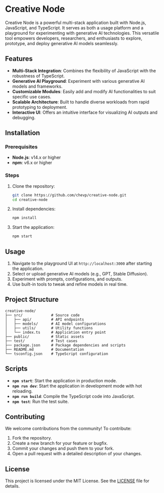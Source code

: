 # Creative Node

Creative Node is a powerful multi-stack application built with Node.js, JavaScript, and TypeScript. It serves as both a usage platform and a playground for experimenting with generative AI technologies. This versatile tool empowers developers, researchers, and enthusiasts to explore, prototype, and deploy generative AI models seamlessly.

## Features

- **Multi-Stack Integration**: Combines the flexibility of JavaScript with the robustness of TypeScript.
- **Generative AI Playground**: Experiment with various generative AI models and frameworks.
- **Customizable Modules**: Easily add and modify AI functionalities to suit specific use cases.
- **Scalable Architecture**: Built to handle diverse workloads from rapid prototyping to deployment.
- **Interactive UI**: Offers an intuitive interface for visualizing AI outputs and debugging.

## Installation

### Prerequisites

- **Node.js**: v14.x or higher
- **npm**: v6.x or higher

### Steps

1. Clone the repository:
   ```bash
   git clone https://github.com/chevp/creative-node.git
   cd creative-node
   ```

2. Install dependencies:
   ```bash
   npm install
   ```

3. Start the application:
   ```bash
   npm start
   ```

## Usage

1. Navigate to the playground UI at `http://localhost:3000` after starting the application.
2. Select or upload generative AI models (e.g., GPT, Stable Diffusion).
3. Experiment with prompts, configurations, and outputs.
4. Use built-in tools to tweak and refine models in real time.

## Project Structure

```plaintext
creative-node/
├── src/             # Source code
│   ├── api/         # API endpoints
│   ├── models/      # AI model configurations
│   ├── utils/       # Utility functions
│   └── index.ts     # Application entry point
├── public/          # Static assets
├── test/            # Test cases
├── package.json     # Package dependencies and scripts
├── README.md        # Documentation
└── tsconfig.json    # TypeScript configuration
```

## Scripts

- **`npm start`**: Start the application in production mode.
- **`npm run dev`**: Start the application in development mode with hot reloading.
- **`npm run build`**: Compile the TypeScript code into JavaScript.
- **`npm test`**: Run the test suite.

## Contributing

We welcome contributions from the community! To contribute:

1. Fork the repository.
2. Create a new branch for your feature or bugfix.
3. Commit your changes and push them to your fork.
4. Open a pull request with a detailed description of your changes.

## License

This project is licensed under the MIT License. See the [LICENSE](LICENSE) file for details.
